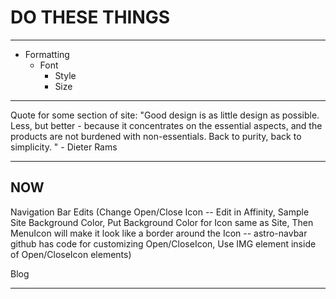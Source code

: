 # DO THESE THINGS

---

- Formatting
  - Font
    - Style
    - Size

---

Quote for some section of site: "Good design is as little design as possible. Less, but better - because it concentrates on the essential aspects, and the products are not burdened with non-essentials. Back to purity, back to simplicity. " - Dieter Rams

---

## NOW

Navigation Bar Edits (Change Open/Close Icon -- Edit in Affinity, Sample Site Background Color, Put Background Color for Icon same as Site, Then MenuIcon will make it look like a border around the Icon -- astro-navbar github has code for customizing Open/CloseIcon, Use IMG element inside of Open/CloseIcon elements)

Blog

---
